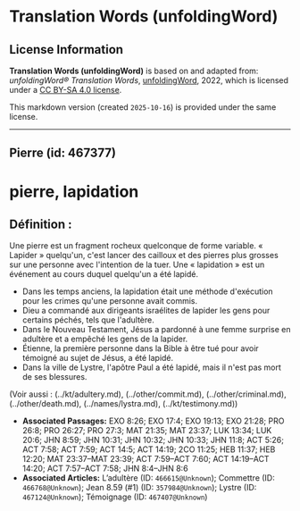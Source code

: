 # Translation Words (unfoldingWord)

## License Information

**Translation Words (unfoldingWord)** is based on and adapted from: _unfoldingWord® Translation Words_, [unfoldingWord](https://unfoldingword.org/utw), 2022, which is licensed under a [CC BY-SA 4.0 license](https://creativecommons.org/licenses/by-sa/4.0/legalcode.en).

This markdown version (created `2025-10-16`) is provided under the same license.



--------------------------------

## Pierre (id: 467377)

pierre, lapidation
==================

Définition :
------------

Une pierre est un fragment rocheux quelconque de forme variable. « Lapider » quelqu'un, c'est lancer des cailloux et des pierres plus grosses sur une personne avec l'intention de la tuer. Une « lapidation » est un événement au cours duquel quelqu'un a été lapidé.

* Dans les temps anciens, la lapidation était une méthode d'exécution pour les crimes qu'une personne avait commis.
* Dieu a commandé aux dirigeants israélites de lapider les gens pour certains péchés, tels que l'adultère.
* Dans le Nouveau Testament, Jésus a pardonné à une femme surprise en adultère et a empêché les gens de la lapider.
* Étienne, la première personne dans la Bible à être tué pour avoir témoigné au sujet de Jésus, a été lapidé.
* Dans la ville de Lystre, l'apôtre Paul a été lapidé, mais il n'est pas mort de ses blessures.

(Voir aussi : (../kt/adultery.md), (../other/commit.md), (../other/criminal.md), (../other/death.md), (../names/lystra.md), (../kt/testimony.md))

* **Associated Passages:** EXO 8:26; EXO 17:4; EXO 19:13; EXO 21:28; PRO 26:8; PRO 26:27; PRO 27:3; MAT 21:35; MAT 23:37; LUK 13:34; LUK 20:6; JHN 8:59; JHN 10:31; JHN 10:32; JHN 10:33; JHN 11:8; ACT 5:26; ACT 7:58; ACT 7:59; ACT 14:5; ACT 14:19; 2CO 11:25; HEB 11:37; HEB 12:20; MAT 23:37–MAT 23:39; ACT 7:59–ACT 7:60; ACT 14:19–ACT 14:20; ACT 7:57–ACT 7:58; JHN 8:4–JHN 8:6
* **Associated Articles:** L’adultère (ID: `466615@Unknown`); Commettre  (ID: `466768@Unknown`); Jean 8.59 (#1) (ID: `357984@Unknown`); Lystre (ID: `467124@Unknown`); Témoignage (ID: `467407@Unknown`)


